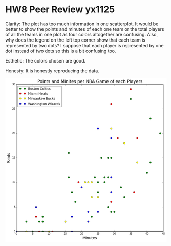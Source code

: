 # HW8 Peer Review yx1125

Clarity: The plot has too much information in one scatterplot. It would be better to show the points and minutes of each one team or the total players of all the teams in one plot as four colors altogether are confusing.  Also, why does the legend on the left top corner show that each team is represented by two dots? I suppose that each player is represented by one dot instead of two dots so this is a bit confusing too.

Esthetic: The colors chosen are good.

Honesty: It is honestly reproducing the data.


![Alt text](yx1125_plot.png)

